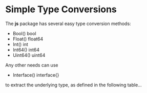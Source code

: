 # Simple Type Conversions

The **js** package has several easy type conversion methods:

- Bool() bool
- Float() float64
- Int() int
- Int64() int64
- Uint64() uint64

Any other needs can use

- Interface() interface{}

to extract the underlying type, as defined in the following table...
